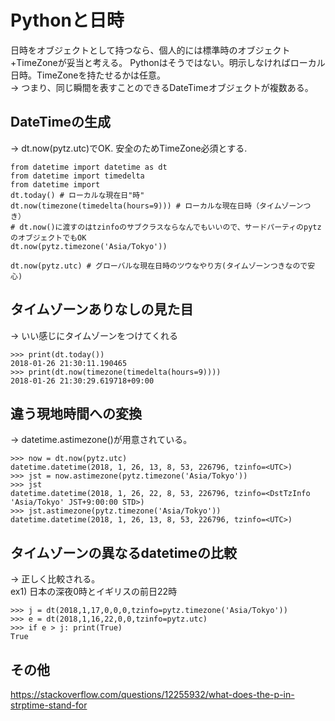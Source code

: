 # Pythonと日時
日時をオブジェクトとして持つなら、個人的には標準時のオブジェクト+TimeZoneが妥当と考える。
Pythonはそうではない。明示しなければローカル日時。TimeZoneを持たせるかは任意。  
→ つまり、同じ瞬間を表すことのできるDateTimeオブジェクトが複数ある。  


## DateTimeの生成
→ dt.now(pytz.utc)でOK. 安全のためTimeZone必須とする.  
```
from datetime import datetime as dt
from datetime import timedelta
from datetime import
dt.today() # ローカルな現在日"時"
dt.now(timezone(timedelta(hours=9))) # ローカルな現在日時（タイムゾーンつき）
# dt.now()に渡すのはtzinfoのサブクラスならなんでもいいので、サードパーティのpytzのオブジェクトでもOK
dt.now(pytz.timezone('Asia/Tokyo'))

dt.now(pytz.utc) # グローバルな現在日時のツウなやり方(タイムゾーンつきなので安心)
```


## タイムゾーンありなしの見た目
→ いい感じにタイムゾーンをつけてくれる
```
>>> print(dt.today())
2018-01-26 21:30:11.190465
>>> print(dt.now(timezone(timedelta(hours=9))))
2018-01-26 21:30:29.619718+09:00
```


## 違う現地時間への変換
→ datetime.astimezone()が用意されている。  
```
>>> now = dt.now(pytz.utc)
datetime.datetime(2018, 1, 26, 13, 8, 53, 226796, tzinfo=<UTC>)
>>> jst = now.astimezone(pytz.timezone('Asia/Tokyo'))
>>> jst
datetime.datetime(2018, 1, 26, 22, 8, 53, 226796, tzinfo=<DstTzInfo 'Asia/Tokyo' JST+9:00:00 STD>)
>>> jst.astimezone(pytz.timezone('Asia/Tokyo'))
datetime.datetime(2018, 1, 26, 13, 8, 53, 226796, tzinfo=<UTC>)
```


## タイムゾーンの異なるdatetimeの比較
→ 正しく比較される。  
ex1) 日本の深夜0時とイギリスの前日22時
```
>>> j = dt(2018,1,17,0,0,0,tzinfo=pytz.timezone('Asia/Tokyo'))
>>> e = dt(2018,1,16,22,0,0,tzinfo=pytz.utc)
>>> if e > j: print(True)
True
```


## その他
https://stackoverflow.com/questions/12255932/what-does-the-p-in-strptime-stand-for
